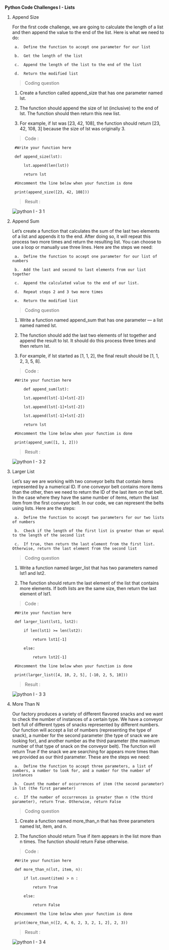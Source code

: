 **Python Code Challenges I - Lists**

1. Append Size

    For the first code challenge, we are going to calculate the length of a list and then append the value to the end of the list. Here is what we need to do:

        a.  Define the function to accept one parameter for our list
      
        b.  Get the length of the list
      
        c.  Append the length of the list to the end of the list
      
        d.  Return the modified list
      
    >   Coding question
    
    1.  Create a function called append_size that has one parameter named lst.

    2.  The function should append the size of lst (inclusive) to the end of lst. The function should then return this new list.

    3.  For example, if lst was [23, 42, 108], the function should return [23, 42, 108, 3] because the size of lst was originally 3.
    
    >   Code :
    
        #Write your function here

        def append_size(lst):
  
            lst.append(len(lst))
  
            return lst

        #Uncomment the line below when your function is done

        print(append_size([23, 42, 108]))
    
    >   Result  :
      
      ![python I - 3 1](https://user-images.githubusercontent.com/74751990/190638363-936fd924-cc95-46bc-a7ef-40088abe3fa2.jpg)
      
2. Append Sum

    Let’s create a function that calculates the sum of the last two elements of a list and appends it to the end. After doing so, it will repeat this process two more times and return the resulting list. You can choose to use a loop or manually use three lines. Here are the steps we need:

        a.  Define the function to accept one parameter for our list of numbers

        b.  Add the last and second to last elements from our list together

        c.  Append the calculated value to the end of our list.

        d.  Repeat steps 2 and 3 two more times

        e.  Return the modified list

    >   Coding question

    1.  Write a function named append_sum that has one parameter — a list named named lst.

    2.  The function should add the last two elements of lst together and append the result to lst. It should do this process three times and then return lst.

    3.  For example, if lst started as [1, 1, 2], the final result should be [1, 1, 2, 3, 5, 8].

    >   Code :

        #Write your function here

            def append_sum(lst):

            lst.append(lst[-1]+lst[-2])

            lst.append(lst[-1]+lst[-2])

            lst.append(lst[-1]+lst[-2])

            return lst

        #Uncomment the line below when your function is done
    
        print(append_sum([1, 1, 2]))

    >   Result  :   
   
      ![python I - 3 2](https://user-images.githubusercontent.com/74751990/190858912-7a290c29-dc48-40d3-bf05-5398857c2968.jpg)
   
3. Larger List

    Let’s say we are working with two conveyor belts that contain items represented by a numerical ID. If one conveyor belt contains more items than the other, then we need to return the ID of the last item on that belt. In the case where they have the same number of items, return the last item from the first conveyor belt. In our code, we can represent the belts using lists. Here are the steps:

        a.  Define the function to accept two parameters for our two lists of numbers

        b.  Check if the length of the first list is greater than or equal to the length of the second list

        c.  If true, then return the last element from the first list. Otherwise, return the last element from the second list   
   
    >   Coding question

    1.  Write a function named larger_list that has two parameters named lst1 and lst2.

    2.  The function should return the last element of the list that contains more elements. If both lists are the same size, then return the last element of lst1.

    >   Code :

        #Write your function here

        def larger_list(lst1, lst2):

            if len(lst1) >= len(lst2):

                return lst1[-1]

            else:

                return lst2[-1]

        #Uncomment the line below when your function is done

        print(larger_list([4, 10, 2, 5], [-10, 2, 5, 10]))

    >   Result  :  

      ![python I - 3 3](https://user-images.githubusercontent.com/74751990/190869886-0f87eb03-33f8-4241-aaab-a370facf990b.jpg)

4. More Than N

    Our factory produces a variety of different flavored snacks and we want to check the number of instances of a certain type. We have a conveyor belt full of different types of snacks represented by different numbers. Our function will accept a list of numbers (representing the type of snack), a number for the second parameter (the type of snack we are looking for), and another number as the third parameter (the maximum number of that type of snack on the conveyor belt). The function will return True if the snack we are searching for appears more times than we provided as our third parameter. These are the steps we need:

        a.  Define the function to accept three parameters, a list of numbers, a number to look for, and a number for the number of instances

        b.  Count the number of occurrences of item (the second parameter) in lst (the first parameter)

        c.  If the number of occurrences is greater than n (the third parameter), return True. Otherwise, return False

    >   Coding question

    1.  Create a function named more_than_n that has three parameters named lst, item, and n.

    2.  The function should return True if item appears in the list more than n times. The function should return False otherwise.

    >   Code :

        #Write your function here

        def more_than_n(lst, item, n):

            if lst.count(item) > n :

                return True

            else:

                return False

        #Uncomment the line below when your function is done

        print(more_than_n([2, 4, 6, 2, 3, 2, 1, 2], 2, 3))

    >   Result  :  

      ![python I - 3 4](https://user-images.githubusercontent.com/74751990/190928460-b4edc51f-9a4d-4218-b937-3ddee4f9980e.jpg)





